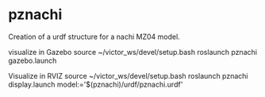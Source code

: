 # pznachi
Creation of a urdf structure for a nachi MZ04 model.

visualize in Gazebo
source ~/victor_ws/devel/setup.bash
roslaunch pznachi  gazebo.launch

Visualize in RVIZ 
source ~/victor_ws/devel/setup.bash
roslaunch pznachi  display.launch model:='$(pznachi)/urdf/pznachi.urdf'
